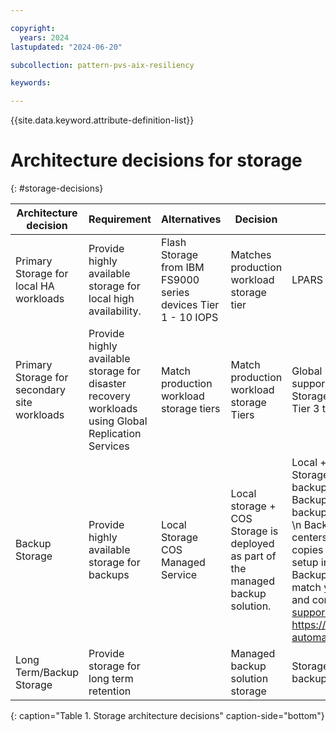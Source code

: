 ```yaml
---

copyright:
  years: 2024
lastupdated: "2024-06-20"

subcollection: pattern-pvs-aix-resiliency

keywords:

---
```


{{site.data.keyword.attribute-definition-list}}

# Architecture decisions for storage
{: #storage-decisions}




| Architecture decision | Requirement | Alternatives | Decision | Rationale |
|------|------|------|-------|-----|
| Primary Storage for local HA workloads | Provide highly available storage for local high availability. | Flash Storage from IBM FS9000 series devices Tier 1 - 10 IOPS | Matches production workload storage tier | LPARS share the same local storage |
| Primary Storage for secondary site workloads | Provide highly available storage for disaster recovery workloads using Global Replication Services  | Match production workload storage tiers | Match production workload storage Tiers | Global Replication Services (GRS) does not support mixed Tiers for the same environment. Storage needs to like to like – Tier 1 to Tier 1, Tier 3 to Tier 3 |
| Backup Storage | Provide highly available storage for backups | Local Storage COS Managed Service | Local storage + COS Storage is deployed as part of the managed backup solution. | Local + COS storage for mksysb images \n \n Storage is deployed as part of the managed backup solution. \n \n Secure Automated Backup with Compass is a fully managed backup solution for AIX and Linux workloads. \n \n Backup servers are preconfigured in data centers and replicated to another region. \n \n 2 copies of data, one in each MZR, service is setup in pairs; validate Secure Automated Backup with Compass datacenter pairings match your workload locations. \n \n For sizing and configuration reach out to Cobalt Iron via [support](https://www.cobaltiron.com/) https://cloud.ibm.com/catalog/services/secure-automated-backup-with-compass\#about |
| Long Term/Backup Storage | Provide storage for long term retention | |Managed backup solution storage| Storage is deployed as part of the managed backup solution. |
{: caption="Table 1. Storage architecture decisions" caption-side="bottom"}
